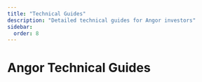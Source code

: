 ```yaml
---
title: "Technical Guides"
description: "Detailed technical guides for Angor investors"
sidebar:
  order: 8
---
```


# Angor Technical Guides

